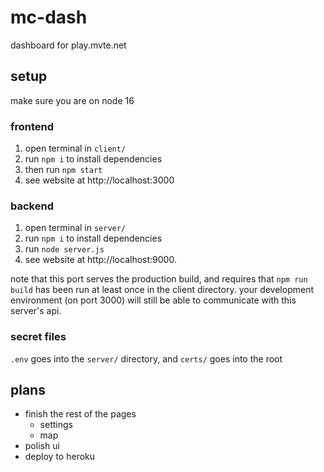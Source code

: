 # mc-dash
dashboard for play.mvte.net

## setup
make sure you are on node 16

### frontend
1. open terminal in `client/`
2. run `npm i` to install dependencies
3. then run `npm start`
4. see website at http://localhost:3000

### backend
1. open terminal in `server/`
2. run `npm i` to install dependencies
3. run `node server.js`
4. see website at http://localhost:9000.

note that this port serves the production build, and requires that `npm run build` has been run at least once in the client directory. your development environment (on port 3000) will still be able to communicate with this server's api.

### secret files
`.env` goes into the `server/` directory, and `certs/` goes into the root

## plans
- finish the rest of the pages
  - settings
  - map
- polish ui
- deploy to heroku
